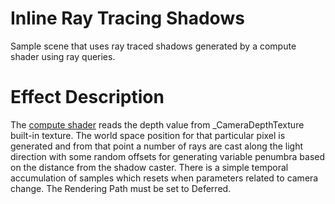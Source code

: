# Inline Ray Tracing Shadows
Sample scene that uses ray traced shadows generated by a compute shader using ray queries. 

# Effect Description
The  [compute shader](Assets/RayTracingShadows/ComputeShaderRayQuery.compute) reads the depth value from _CameraDepthTexture built-in texture. The world space position for that particular pixel is generated and from that point a number of rays are cast along the light direction with some random offsets for generating variable penumbra based on the distance from the shadow caster.
There is a simple temporal accumulation of samples which resets when parameters related to camera change.
The Rendering Path must be set to Deferred.

